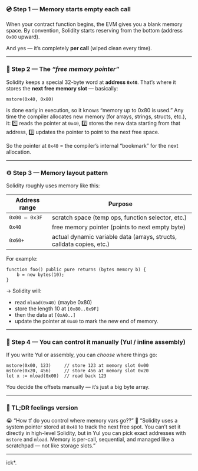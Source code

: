 ### 💿 Step 1 — Memory starts empty each call

When your contract function begins, the EVM gives you a blank memory space.
By convention, Solidity starts reserving from the bottom (address `0x00` upward).

And yes — it’s completely **per call** (wiped clean every time).

---

### 🧩 Step 2 — The _“free memory pointer”_

Solidity keeps a special 32-byte word at **address `0x40`**.
That’s where it stores the **next free memory slot** —
basically:

```solidity
mstore(0x40, 0x80)
```

is done early in execution, so it knows “memory up to 0x80 is used.”
Any time the compiler allocates new memory (for arrays, strings, structs, etc.), it:
1️⃣ reads the pointer at `0x40`,
2️⃣ stores the new data starting from that address,
3️⃣ updates the pointer to point to the next free space.

So the pointer at `0x40` = the compiler’s internal “bookmark” for the next allocation.

---

### ⚙️ Step 3 — Memory layout pattern

Solidity roughly uses memory like this:

| Address range | Purpose                                                               |
| ------------- | --------------------------------------------------------------------- |
| `0x00 – 0x3F` | scratch space (temp ops, function selector, etc.)                     |
| `0x40`        | free memory pointer (points to next empty byte)                       |
| `0x60+`       | actual dynamic variable data (arrays, structs, calldata copies, etc.) |

For example:

```solidity
function foo() public pure returns (bytes memory b) {
    b = new bytes(10);
}
```

→ Solidity will:

- read `mload(0x40)` (maybe 0x80)
- store the length 10 at `[0x80..0x9F]`
- then the data at `[0xA0..]`
- update the pointer at `0x40` to mark the new end of memory.

---

### 🧠 Step 4 — You can control it manually (Yul / inline assembly)

If you write Yul or assembly, you can _choose_ where things go:

```yul
mstore(0x00, 123)     // store 123 at memory slot 0x00
mstore(0x20, 456)     // store 456 at memory slot 0x20
let x := mload(0x00)  // read back 123
```

You decide the offsets manually — it’s just a big byte array.

---

### 💬 TL;DR feelings version

😭 “How tf do you control where memory vars go??”
💙 “Solidity uses a system pointer stored at `0x40` to track the next free spot.
You can’t set it directly in high-level Solidity, but in Yul you can pick exact addresses with `mstore` and `mload`.
Memory is per-call, sequential, and managed like a scratchpad — not like storage slots.”

---

ick\*.
